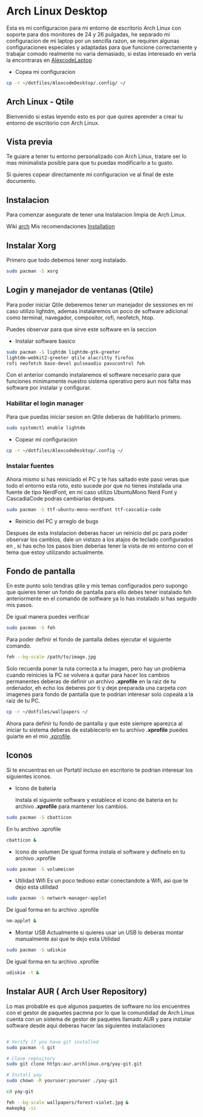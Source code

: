 # Arch Linux Desktop

Esta es mi configuracion para mi
entorno de escritorio Arch Linux con soporte
para dos monitores de 24 y 26 pulgadas,
he separado mi configuracion de mi laptop
por un sencilla razon, se requiren algunas
configuraciones especiales y adaptadas
para que funcione correctamente y trabajar comodo
realmente no varia demasiado, si estas interesado
en verla la encontraras en [AlexcodeLaptop](../AlexcodeLaptop)

- Copea mi configuracion

```bash
cp -r ~/dotfiles/AlexcodeDesktop/.config/ ~/
```

## Arch Linux - Qtile

Bienvenido si estas leyendo esto es
por que quires aprender a crear tu entorno de escritorio
con Arch Linux.

## Vista previa

Te guiare a tener tu entorno personalizado
con Arch Linux, tratare ser lo mas minimalista
posible para que tu puedas modificarlo a tu gusto.

Si quieres copear directamente mi configuracion ve al final de este documento.

## Instalacion

Para comenzar asegurate de tener una Instalacion
limpia de Arch Linux.

Wiki [arch](https://wiki.archlinux.org/title/installation_guide)
Mis recomendaciones [Installation](/install/README.md)

## Instalar Xorg

Primero que todo debemos tener xorg instalado.

```bash
sudo pacman -S xorg
```

## Login y manejador de ventanas (Qtile)

Para poder iniciar Qtile deberemos tener un manejador
de sessiones en mi caso utilizo lightdm, ademas instalaremos
un poco de software adicional como terminal, navegador, compositor,
rofi, neofetch, htop.

Puedes observar para que sirve este software en la seccion

- Instalar software basico

```bash
sudo pacman -S lightdm lightdm-gtk-greeter
lightdm-webkit2-greeter qtile alacritty firefox
rofi neofetch base-devel pulseaudio pavucontrol feh
```

Con el anterior comando instalaremos el software necesario
para que funciones minimamente nuestro sistema operativo
pero aun nos falta mas software por instalar y configurar.

### Habilitar el login manager

Para que puedas iniciar sesion en Qtile deberas de habilitarlo
primero.

```bash
sudo systemctl enable lightdm
```

- Copear mi configuracion

```bash
cp -r ~/dotfiles/AlexcodeDesktop/.config ~/
```

### Instalar fuentes

Ahora mismo si has reiniciado el PC y te has saltado este paso
veras que todo el entorno esta roto, esto sucede por que no tienes instalada una
fuente de tipo NerdFont, en mi caso utilizo UbuntuMono Nerd Font y CascadiaCode
podras cambiarlas despues.

```bash
sudo pacman -S ttf-ubuntu-mono-nerdfont ttf-cascadia-code
```

- Reinicio del PC y arreglo de bugs

Despues de esta instalacion deberas hacer un reinicio del pc para poder
observar los cambios, dale un vistazo a los atajos de teclado configurados
en [](), si has echo los pasos bien deberias tener la vista de mi entorno
con el tema que estoy utilizando actualmente.

## Fondo de pantalla

En este punto solo tendras qtile y mis temas configurados
pero supongo que quieres tener un fondo de pantalla para ello
debes tener instalado feh anteriormente en el comando de sotfware
ya lo has instalado si has seguido mis pasos.

De igual manera puedes verificar

```bash
sudo pacman -S feh
```

Para poder definir el fondo de pantalla debes ejecutar el siguiente comando.

```bash
feh --bg-scale /path/to/image.jpg
```

Solo recuerda poner la ruta correcta a tu imagen, pero hay un
problema cuando reinicies la PC se volvera a quitar para hacer
los cambios permanentes deberas de definir un archivo **.xprofile**
en la raiz de tu ordenador, eh echo los deberes por ti y deje preparada
una carpeta con imagenes para fondo de pantalla que te podrian interesar
solo copeala a la raiz de tu PC.

```bash
cp -r ~/dotfiles/wallpapers ~/
```

Ahora para definir tu fondo de pantalla y que este siempre aparezca
al iniciar tu sistema deberas de establecerlo en tu archivo **.xprofile**
puedes guiarte en el mio [.xprofile](./.xprofile).

## Iconos

Si te encuentras en un Portatil incluso en escritorio te podrian
interesar los siguientes iconos.

- Icono de bateria

  Instala el siguiente software y establece el icono de bateria
  en tu archivo **.xprofile** para mantener los cambios.

```bash
sudo pacman -S cbatticon
```

En tu archivo .xprofile

```bash
cbatticon &
```

- Icono de volumen
  De igual forma instala el software y definelo en tu archivo
  .xprofile

```bash
sudo pacman -S volumeicon
```

- Utilidad Wifi
  Es un poco tedioso estar conectandote a Wifi, asi que te dejo esta utilidad

```bash
sudo pacman -S network-manager-applet
```

De igual forma en tu archivo .xprofile

```bash
nm-applet &
```

- Montar USB
  Actualmente si quieres usar un USB lo deberas montar manualmente
  asi que te dejo esta Utilidad

```bash
sudo pacman -S udiskie
```

De igual forma en tu archivo .xprofile

```bash
udiskie -t &
```

## Instalar AUR ( Arch User Repository)

Lo mas probable es que algunos paquetes de software no los
encuentres con el gestor de paquetes pacmna por lo que
la comundidad de Arch Linux cuenta con un sistema de gestor de
paquetes llamado AUR y para instalar software desde aqui deberas
hacer las siguientes instalaciones

```bash

# Verify if you have git installed
sudo pacman -S git

# Clone repository
sudo git clone https:aur.archlinux.org/yay-git.git

# Install yay
sudo chown -R youruser:youruser ./yay-git

cd yay-git

feh --bg-scale wallpapers/forest-violet.jpg &
makepkg -si
```
